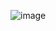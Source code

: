 ![image](https://user-images.githubusercontent.com/95221194/144046285-f29ff248-d061-4f4d-89fd-5a040497a656.png)

